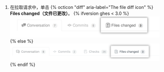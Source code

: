 1. 在拉取请求中，单击
{% octicon "diff" aria-label="The file diff icon" %} **Files changed（文件已更改）**。
{% ifversion ghes < 3.0 %}
  ![拉取请求文件已更改选项卡](/assets/images/enterprise/2.22/pull-request-tabs-changed-files.png){% else %}
![Pull Request Files changed tab](/assets/images/help/pull_requests/pull-request-tabs-changed-files.png){% endif %}
